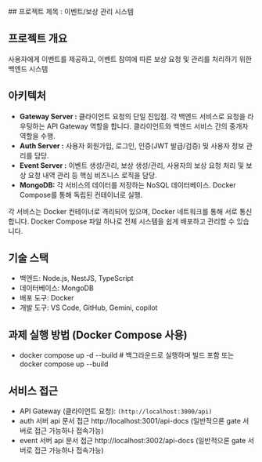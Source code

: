 #﻿# 프로젝트 제목 : 이벤트/보상 관리 시스템

## 프로젝트 개요

사용자에게 이벤트를 제공하고, 이벤트 참여에 따른 보상 요청 및 관리를 처리하기 위한 백엔드 시스템

## 아키텍처

- **Gateway Server :** 클라이언트 요청의 단일 진입점. 각 백엔드 서비스로 요청을 라우팅하는 API Gateway 역할을 합니다. 클라이언트와 백엔드 서비스 간의 중개자 역할을 수행.
- **Auth Server :** 사용자 회원가입, 로그인, 인증(JWT 발급/검증) 및 사용자 정보 관리를 담당.
- **Event Server :** 이벤트 생성/관리, 보상 생성/관리, 사용자의 보상 요청 처리 및 보상 요청 내역 관리 등 핵심 비즈니스 로직을 담당.
- **MongoDB:** 각 서비스의 데이터를 저장하는 NoSQL 데이터베이스. Docker Compose를 통해 독립된 컨테이너로 실행.

각 서비스는 Docker 컨테이너로 격리되어 있으며, Docker 네트워크를 통해 서로 통신합니다. Docker Compose 파일 하나로 전체 시스템을 쉽게 배포하고 관리할 수 있습니다.

## 기술 스택

- 백엔드: Node.js, NestJS, TypeScript
- 데이터베이스: MongoDB
- 배포 도구: Docker
- 개발 도구: VS Code, GitHub, Gemini, copilot

## 과제 실행 방법 (Docker Compose 사용)

- docker compose up -d --build # 백그라운드로 실행하며 빌드 포함
  또는 
  docker compose up --build

## 서비스 접근

- API Gateway (클라이언트 요청): `(http://localhost:3000/api)`
- auth 서버 api 문서 접근 http://localhost:3001/api-docs (일반적으론 gate 서버로 접근 가능하나 접속가능)
- event 서버 api 문서 접근 http://localhost:3002/api-docs (일반적으론 gate 서버로 접근 가능하나 접속가능)

